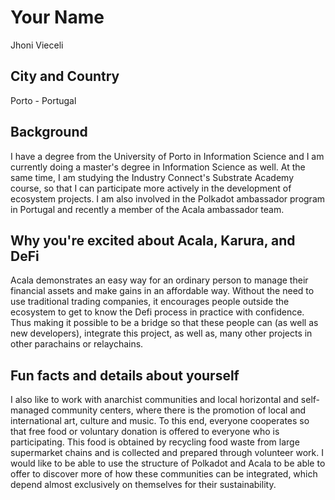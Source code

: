 # Your Name
Jhoni Vieceli

## City and Country
Porto - Portugal

## Background
I have a degree from the University of Porto in Information Science and I am currently doing a master's degree in Information Science as well. At the same time, I am studying the Industry Connect's Substrate Academy course, so that I can participate more actively in the development of ecosystem projects.
I am also involved in the Polkadot ambassador program in Portugal and recently a member of the Acala ambassador team.

## Why you're excited about Acala, Karura, and DeFi
Acala demonstrates an easy way for an ordinary person to manage their financial assets and make gains in an affordable way. Without the need to use traditional trading companies, it encourages people outside the ecosystem to get to know the Defi process in practice with confidence. Thus making it possible to be a bridge so that these people can (as well as new developers), integrate this project, as well as, many other projects in other parachains or relaychains.

## Fun facts and details about yourself
I also like to work with anarchist communities and local horizontal and self-managed community centers, where there is the promotion of local and international art, culture and music. To this end, everyone cooperates so that free food or voluntary donation is offered to everyone who is participating. This food is obtained by recycling food waste from large supermarket chains and is collected and prepared through volunteer work. I would like to be able to use the structure of Polkadot and Acala to be able to offer to discover more of how these communities can be integrated, which depend almost exclusively on themselves for their sustainability.
